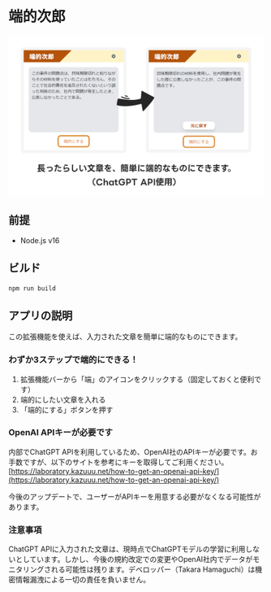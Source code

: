 # 端的次郎

![screenshot](./public/screenshot.png)

## 前提

- Node.js v16

## ビルド

```bash
npm run build
```

## アプリの説明

この拡張機能を使えば、入力された文章を簡単に端的なものにできます。

### わずか3ステップで端的にできる！

1. 拡張機能バーから「端」のアイコンをクリックする（固定しておくと便利です）
2. 端的にしたい文章を入れる
3. 「端的にする」ボタンを押す

### OpenAI APIキーが必要です

内部でChatGPT
APIを利用しているため、OpenAI社のAPIキーが必要です。お手数ですが、以下のサイトを参考にキーを取得してご利用ください。[https://laboratory.kazuuu.net/how-to-get-an-openai-api-key/](https://laboratory.kazuuu.net/how-to-get-an-openai-api-key/)

今後のアップデートで、ユーザーがAPIキーを用意する必要がなくなる可能性があります。

### 注意事項

ChatGPT
APIに入力された文章は、現時点でChatGPTモデルの学習に利用しないとしています。しかし、今後の規約改定での変更やOpenAI社内でデータがモニタリングされる可能性は残ります。デベロッパー（Takara
Hamaguchi）は機密情報漏洩による一切の責任を負いません。
